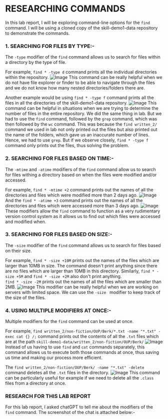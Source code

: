 # RESEARCHING COMMANDS
In this lab report, I will be exploring command-line options for the `find` command. I will be using a cloned copy of the skill-demo1-data repository to demonstrate the commands.


### 1. SEARCHING FOR FILES BY TYPE:-
The `-type` modifier of the `find` command allows us to search for files within a directory by the type of file.

For example, `find * -type d` command prints all the individual directories within the repository.
![Image](1.jpg)
This command can be really helpful when we do not have file explorer or finder to be able to navigate through the files and we do not know how many nested directories/folders there are.

Another example would be using `find * -type f` command prints all the files in all the directories of the skill-demo1-data repository.
![Image](2.jpg)
This command can be helpful in situations when we are trying to determine the number of files in the entire repository. We did the same thing in lab. But we had to use the `find` command, followed by the `grep` command, which was then followed by the `wc` command. This was because the `find written_2/` command we used in lab not only printed out the files but also printed out the name of the folders, which gave us an inaccurate number of lines. Hence, we had to use `grep`. But if we observe closely, `find * -type f` command only prints out the files, thus solving the problem.


### 2. SEARCHING FOR FILES BASED ON TIME:-
The `-mtime` and `-atime` modifiers of the `find` command allow us to search for files withing a directory based on when the files were modified and/or accessed.

For example, `find * -mtime +2` command prints out the names of all the directories and files which were modified more than 2 days ago.
![Image](3.jpg)
And the `find * -atime +3` command prints out the names of all the directories and files which were accessed more than 3 days ago.
![Image](4.jpg)
These modifiers allow the `find` command to function as a very rudimentary version control system as it allows us to find out which files were accessed and modified when.


### 3. SEARCHING FOR FILES BASED ON SIZE:-
The `-size` modifier of the `find` command allows us to search for files based on their size.

For example, `find * -size +10M` prints out the names of the files which are larger than 10MB in size. The command doesn't print anything since there are no files which are larger than 10MB in this directory. Similarly, `find * -size +5M` and `find * -size +2M` also don't print anything.\
`find * -size -2M` prints out the names of all the files which are smaller than 2MB.
![Image](5.jpg)
This modifier can be really helpful when we are working on servers with limited space. We can use the `-size ` modifier to keep track of the size of the files.


### 4. USING MULTIPLE MODIFIERS AT ONCE:-
Multiple modifiers for the `find` command can be used at once.

For example, `find written_2/non-fiction/OUP/Berk/*.txt -name "*.txt" -exec cat {} /;` command prints out the contents of all the `.txt` files which are at the path `skill-demo1-data/written_2/non-fiction/OUP/Berk/`
![Image](6.jpg)
Instead of us having to use `find` and `cat` commands separately, this command allows us to execute both those commands at once, thus saving us time and making our process more efficient.

The `find written_2/non-fiction/OUP/Berk/ -name "*.txt" -delete` command deletes all the `.txt` files in the directory.
![Image](7.jpg)
This command can be particularly useful for example if we need to delete all the `.class` files from a directory at once.


### RESEARCH FOR THIS LAB REPORT
For this lab report, I asked chatGPT to tell me about the modifiers of the `find` command. The screenshot of the chat is attached below:-
